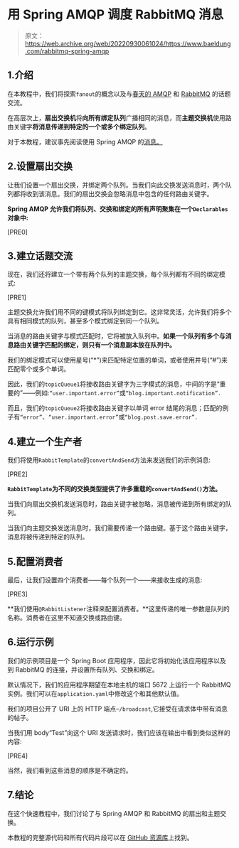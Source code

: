 # 用 Spring AMQP 调度 RabbitMQ 消息

> 原文：<https://web.archive.org/web/20220930061024/https://www.baeldung.com/rabbitmq-spring-amqp>

## 1.介绍

在本教程中，我们将探索`fanout`的概念以及与[春天的 AMQP](https://web.archive.org/web/20220627175834/https://spring.io/projects/spring-amqp) 和 [RabbitMQ](https://web.archive.org/web/20220627175834/https://www.rabbitmq.com/) 的话题交流。

在高层次上，**扇出交换机**将**向所有绑定队列**广播相同的消息，而**主题交换机**使用路由关键字**将消息传递到特定的一个或多个绑定队列**。

对于本教程，建议事先阅读使用 Spring AMQP 的[消息。](/web/20220627175834/https://www.baeldung.com/spring-amqp)

## 2.设置扇出交换

让我们设置一个扇出交换，并绑定两个队列。当我们向此交换发送消息时，两个队列都将收到该消息。我们的扇出交换会忽略消息中包含的任何路由关键字。

**Spring AMQP 允许我们将队列、交换和绑定的所有声明聚集在一个`Declarables`对象中:**

[PRE0]

## 3.建立话题交流

现在，我们还将建立一个带有两个队列的主题交换，每个队列都有不同的绑定模式:

[PRE1]

主题交换允许我们用不同的键模式将队列绑定到它。这非常灵活，允许我们将多个具有相同模式的队列，甚至多个模式绑定到同一个队列。

当消息的路由关键字与模式匹配时，它将被放入队列中。**如果一个队列有多个与消息路由关键字匹配的绑定，则只有一个消息副本放在队列中。**

我们的绑定模式可以使用星号(“*”)来匹配特定位置的单词，或者使用井号(“#”)来匹配零个或多个单词。

因此，我们的`topicQueue1`将接收路由关键字为三字模式的消息，中间的字是“重要的”——例如:`“user.important.error”`或`“blog.important.notification”.`

而且，我们的`topicQueue2`将接收路由关键字以单词 error 结尾的消息；匹配的例子有`“error”`、`“user.important.error”`或`“blog.post.save.error”.`

## 4.建立一个生产者

我们将使用`RabbitTemplate`的`convertAndSend`方法来发送我们的示例消息:

[PRE2]

**`RabbitTemplate`为不同的交换类型提供了许多重载的`convertAndSend()`方法。**

当我们向扇出交换机发送消息时，路由关键字被忽略，消息被传递到所有绑定的队列。

当我们向主题交换发送消息时，我们需要传递一个路由键。基于这个路由关键字，消息将被传递到特定的队列。

## 5.配置消费者

最后，让我们设置四个消费者——每个队列一个——来接收生成的消息:

[PRE3]

**我们使用`@RabbitListener`注释来配置消费者。**这里传递的唯一参数是队列的名称。消费者在这里不知道交换或路由键。

## 6.运行示例

我们的示例项目是一个 Spring Boot 应用程序，因此它将初始化该应用程序以及到 RabbitMQ 的连接，并设置所有队列、交换和绑定。

默认情况下，我们的应用程序期望在本地主机的端口 5672 上运行一个 RabbitMQ 实例。我们可以在`application.yaml`中修改这个和其他默认值。

我们的项目公开了 URI 上的 HTTP 端点–`/broadcast`,它接受在请求体中带有消息的帖子。

当我们用 body“Test”向这个 URI 发送请求时，我们应该在输出中看到类似这样的内容:

[PRE4]

当然，我们看到这些消息的顺序是不确定的。

## 7.结论

在这个快速教程中，我们讨论了与 Spring AMQP 和 RabbitMQ 的扇出和主题交换。

本教程的完整源代码和所有代码片段可以在 [GitHub 资源库](https://web.archive.org/web/20220627175834/https://github.com/eugenp/tutorials/tree/master/spring-amqp)上找到。
